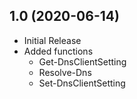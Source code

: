 ## 1.0 (2020-06-14)

* Initial Release
* Added functions
  * Get-DnsClientSetting
  * Resolve-Dns
  * Set-DnsClientSetting
